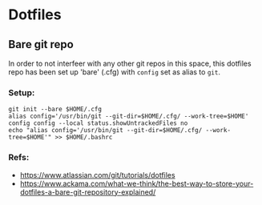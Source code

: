 # Dotfiles

## Bare git repo

In order to not interfeer with any other git repos in this space, this dotfiles repo has been set up 'bare' (.cfg) with `config` set as alias to `git`.

### Setup:

```
git init --bare $HOME/.cfg
alias config='/usr/bin/git --git-dir=$HOME/.cfg/ --work-tree=$HOME'
config config --local status.showUntrackedFiles no
echo "alias config='/usr/bin/git --git-dir=$HOME/.cfg/ --work-tree=$HOME'" >> $HOME/.bashrc
```

### Refs:
- https://www.atlassian.com/git/tutorials/dotfiles
- https://www.ackama.com/what-we-think/the-best-way-to-store-your-dotfiles-a-bare-git-repository-explained/
